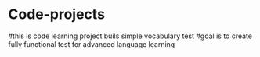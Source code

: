 # Code-projects

#this is code learning project buils simple vocabulary test
#goal is to create fully functional test for advanced language learning
